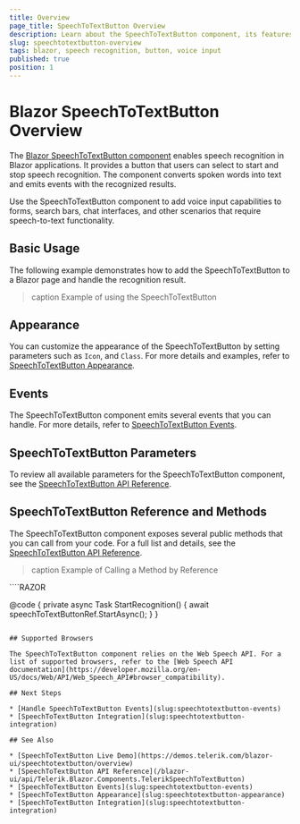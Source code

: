 ```yaml
---
title: Overview
page_title: SpeechToTextButton Overview
description: Learn about the SpeechToTextButton component, its features, and how to use it in Blazor applications.
slug: speechtotextbutton-overview
tags: blazor, speech recognition, button, voice input
published: true
position: 1
---
```


# Blazor SpeechToTextButton Overview

The [Blazor SpeechToTextButton component](https://www.telerik.com/blazor-ui/speech-to-text-button) enables speech recognition in Blazor applications. It provides a button that users can select to start and stop speech recognition. The component converts spoken words into text and emits events with the recognized results.

Use the SpeechToTextButton component to add voice input capabilities to forms, search bars, chat interfaces, and other scenarios that require speech-to-text functionality.

## Basic Usage

The following example demonstrates how to add the SpeechToTextButton to a Blazor page and handle the recognition result.

>caption Example of using the SpeechToTextButton

<demo metaUrl="client/speechtotextbutton/overview/" height="200"></demo>

## Appearance

You can customize the appearance of the SpeechToTextButton by setting parameters such as `Icon`, and `Class`. For more details and examples, refer to [SpeechToTextButton Appearance](slug:speechtotextbutton-appearance).

## Events

The SpeechToTextButton component emits several events that you can handle. For more details, refer to [SpeechToTextButton Events](slug:speechtotextbutton-events).

## SpeechToTextButton Parameters

To review all available parameters for the SpeechToTextButton component, see the [SpeechToTextButton API Reference](https://docs.telerik.com/blazor-ui/api/Telerik.Blazor.Components.TelerikSpeechToTextButton#parameters).

## SpeechToTextButton Reference and Methods

The SpeechToTextButton component exposes several public methods that you can call from your code. For a full list and details, see the [SpeechToTextButton API Reference](https://docs.telerik.com/blazor-ui/api/Telerik.Blazor.Components.TelerikSpeechToTextButton#methods).

>caption Example of Calling a Method by Reference

<div class="skip-repl"></div>
````RAZOR
<TelerikSpeechToTextButton @ref="speechToTextButtonRef" />

@code {
    private async Task StartRecognition()
    {
        await speechToTextButtonRef.StartAsync();
    }
}
````

## Supported Browsers

The SpeechToTextButton component relies on the Web Speech API. For a list of supported browsers, refer to the [Web Speech API documentation](https://developer.mozilla.org/en-US/docs/Web/API/Web_Speech_API#browser_compatibility).

## Next Steps

* [Handle SpeechToTextButton Events](slug:speechtotextbutton-events)
* [SpeechToTextButton Integration](slug:speechtotextbutton-integration)

## See Also

* [SpeechToTextButton Live Demo](https://demos.telerik.com/blazor-ui/speechtotextbutton/overview)
* [SpeechToTextButton API Reference](/blazor-ui/api/Telerik.Blazor.Components.TelerikSpeechToTextButton)
* [SpeechToTextButton Events](slug:speechtotextbutton-events)
* [SpeechToTextButton Appearance](slug:speechtotextbutton-appearance)
* [SpeechToTextButton Integration](slug:speechtotextbutton-integration)